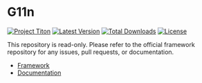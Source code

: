 # G11n #
[![Project Titon](https://img.shields.io/badge/project-titon-82667d.svg?style=flat)](http://titon.io)
[![Latest Version](https://img.shields.io/packagist/v/titon/g11n.svg?style=flat)](https://packagist.org/packages/titon/g11n)
[![Total Downloads](https://img.shields.io/packagist/dm/titon/g11n.svg?style=flat)](https://packagist.org/packages/titon/g11n)
[![License](https://img.shields.io/packagist/l/titon/g11n.svg?style=flat)](https://github.com/titon/g11n/blob/master/license.md)

This repository is read-only. Please refer to the official framework repository for any issues, pull requests, or documentation.

* [Framework](https://github.com/titon/framework)
* [Documentation](https://github.com/titon/framework/blob/master/docs/en/packages/g11n/index.md)
